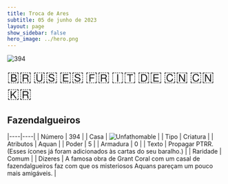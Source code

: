 ```yaml
---
title: Troca de Ares
subtitle: 05 de junho de 2023
layout: page
show_sidebar: false
hero_image: ../hero.png
---
```


![394](https://mastervault-storage-prod.s3.amazonaws.com/media/card_front/pt/600_394_afeabd999bfc_pt.png)

<span title="Português" style="font-size: 32px;cursor: pointer;" onclick="javascript:document.querySelector('img[alt=\'394\']').src=document.querySelector('img[alt=\'394\']').src.replace(/card_front\/[^/]+/, 'card_front/pt').replace(/_[^/.0-9]+\.png/, '_pt.png')">🇧🇷</span>
<span title="English" style="font-size: 32px;cursor: pointer;" onclick="javascript:document.querySelector('img[alt=\'394\']').src=document.querySelector('img[alt=\'394\']').src.replace(/card_front\/[^/]+/, 'card_front/en').replace(/_[^/.0-9]+\.png/, '_en.png')">🇺🇸</span>
<span title="Español" style="font-size: 32px;cursor: pointer;" onclick="javascript:document.querySelector('img[alt=\'394\']').src=document.querySelector('img[alt=\'394\']').src.replace(/card_front\/[^/]+/, 'card_front/es').replace(/_[^/.0-9]+\.png/, '_es.png')">🇪🇸</span>
<span title="Français" style="font-size: 32px;cursor: pointer;" onclick="javascript:document.querySelector('img[alt=\'394\']').src=document.querySelector('img[alt=\'394\']').src.replace(/card_front\/[^/]+/, 'card_front/fr').replace(/_[^/.0-9]+\.png/, '_fr.png')">🇫🇷</span>
<span title="Italiano" style="font-size: 32px;cursor: pointer;" onclick="javascript:document.querySelector('img[alt=\'394\']').src=document.querySelector('img[alt=\'394\']').src.replace(/card_front\/[^/]+/, 'card_front/it').replace(/_[^/.0-9]+\.png/, '_it.png')">🇮🇹</span>
<span title="Deutsche" style="font-size: 32px;cursor: pointer;" onclick="javascript:document.querySelector('img[alt=\'394\']').src=document.querySelector('img[alt=\'394\']').src.replace(/card_front\/[^/]+/, 'card_front/de').replace(/_[^/.0-9]+\.png/, '_de.png')">🇩🇪</span>
<span title="简体中文" style="font-size: 32px;cursor: pointer;" onclick="javascript:document.querySelector('img[alt=\'394\']').src=document.querySelector('img[alt=\'394\']').src.replace(/card_front\/[^/]+/, 'card_front/zh-hans').replace(/_[^/.0-9]+\.png/, '_zh-hans.png')">🇨🇳</span>
<span title="繁體中文" style="font-size: 32px;cursor: pointer;" onclick="javascript:document.querySelector('img[alt=\'394\']').src=document.querySelector('img[alt=\'394\']').src.replace(/card_front\/[^/]+/, 'card_front/zh-hant').replace(/_[^/.0-9]+\.png/, '_zh-hant.png')">🇨🇳</span>
<span title="한국어" style="font-size: 32px;cursor: pointer;" onclick="javascript:document.querySelector('img[alt=\'394\']').src=document.querySelector('img[alt=\'394\']').src.replace(/card_front\/[^/]+/, 'card_front/ko').replace(/_[^/.0-9]+\.png/, '_ko.png')">🇰🇷</span>

## Fazendalgueiros

|----|----|
| Número | 394 |
| Casa | ![Unfathomable](https://archonarcana.com/images/thumb/1/10/Unfathomable.png/22px-Unfathomable.png "Abissais") |
| Tipo | Criatura |
| Atributos | Aquan |
| Poder | 5 |
| Armadura | 0 |
| Texto | Propagar PTRR. (Esses ícones já foram adicionados às cartas do seu baralho.) |
| Raridade | Comum |
| Dizeres | A famosa obra de Grant Coral com um casal de fazendalgueiros faz com que os misteriosos Aquans pareçam um pouco mais amigáveis. |

